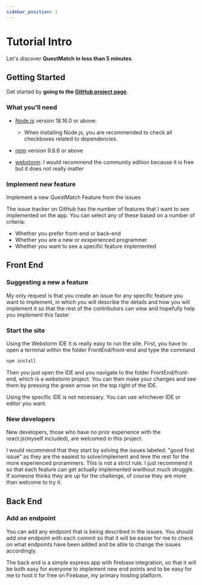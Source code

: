 ```yaml
---
sidebar_position: 1
---
```


# Tutorial Intro

Let's discover **QuestMatch in less than 5 minutes**.

## Getting Started

Get started by **going to the [GitHub project page](https://github.com/porfanid/QuestMatch)**.

### What you'll need

- [Node.js](https://nodejs.org/en/download/) version 18.16.0 or above:
  - When installing Node.js, you are recommended to check all checkboxes related to dependencies.

- [npm](https://www.npmjs.com/) version 9.6.6 or above

- [webstorm](https://www.jetbrains.com/webstorm/):
    I would recommend the community edition because it is free but it does not really matter

### Implement new feature

Implement a new QuestMatch Feature from the issues

The issue tracker on GitHub has the number of features that I want to see implemented on the app. You can select any of these based on a number of criteria:

- Whether you prefer front-end or back-end
- Whether you are a new or exxperienced programmer
- Whether you want to see a specific feature implemented


## Front End

### Suggesting a new a feature

My only request is that you create an issue for any specific feature you want to implement, in which you will describe the details and how you will implement it so that the rest of the contributors can view and hopefully help you implement this faster


### Start the site

Using the Webstorm IDE it is really easy to run the site. First, you have to open a terminal within the folder FrontEnd/front-end and type the command
```bash
npm install
```

Then you just open the IDE and you navigate to the folder FrontEnd/front-end, which is a webstorm project. You can then make your changes and see them by pressing the green arrow on the top right of the IDE.

Using the specific IDE is not necessary. You can use whichever IDE or editor you want.

### New developers

New developers, those who have no prior experience with the react.js(myself included), are welcomed in this project.

I would recommend that they start by solving the issues labeled: "good first issue" as they are the easiest to solve/implement and leve the rest for the more experienced prorammers. This is not a strict rule. I just recommend it so that each feature can get actually implemented wwithout much struggle. If someone thinks they are up for the challenge, of course they are more than welcome to try it.

## Back End


### Add an endpoint

You can add any endpoint that is being described in the issues. You should add one endpoint with each commit so that it will be easier for me to check on what endpoints have been added and be able to change the issues accordingly.

The back end is a simple express app with firebase integration, so that it will be both easy for everyone to implement new end points and to be easy for me to host it for free on Firebase, my primary hosting platform.
